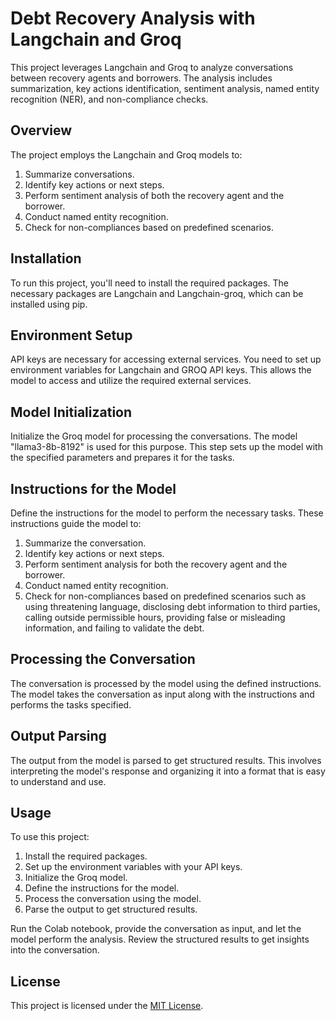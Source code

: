 # Debt Recovery Analysis with Langchain and Groq
This project leverages Langchain and Groq to analyze conversations between recovery agents and borrowers. The analysis includes summarization, key actions identification, sentiment analysis, named entity recognition (NER), and non-compliance checks.

## Overview
The project employs the Langchain and Groq models to:

1. Summarize conversations.
2. Identify key actions or next steps.
3. Perform sentiment analysis of both the recovery agent and the borrower.
4. Conduct named entity recognition.
5. Check for non-compliances based on predefined scenarios.

## Installation
To run this project, you'll need to install the required packages. The necessary packages are Langchain and Langchain-groq, which can be installed using pip.

## Environment Setup
API keys are necessary for accessing external services. You need to set up environment variables for Langchain and GROQ API keys. This allows the model to access and utilize the required external services.

## Model Initialization
Initialize the Groq model for processing the conversations. The model "llama3-8b-8192" is used for this purpose. This step sets up the model with the specified parameters and prepares it for the tasks.

## Instructions for the Model
Define the instructions for the model to perform the necessary tasks. These instructions guide the model to:

1. Summarize the conversation.
2. Identify key actions or next steps.
3. Perform sentiment analysis for both the recovery agent and the borrower.
4. Conduct named entity recognition.
5. Check for non-compliances based on predefined scenarios such as using threatening language, disclosing debt information to third parties, calling outside permissible hours, providing false or misleading information, and failing to validate the debt.

## Processing the Conversation
The conversation is processed by the model using the defined instructions. The model takes the conversation as input along with the instructions and performs the tasks specified.

## Output Parsing
The output from the model is parsed to get structured results. This involves interpreting the model's response and organizing it into a format that is easy to understand and use.

## Usage
To use this project:

1. Install the required packages.
2. Set up the environment variables with your API keys.
3. Initialize the Groq model.
4. Define the instructions for the model.
5. Process the conversation using the model.
6. Parse the output to get structured results.
   
Run the Colab notebook, provide the conversation as input, and let the model perform the analysis. Review the structured results to get insights into the conversation.

## License
This project is licensed under the [MIT License](LICENSE.txt).
